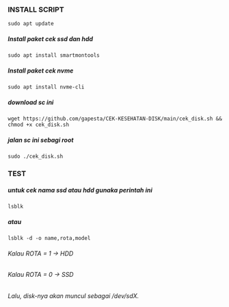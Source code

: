 
### INSTALL SCRIPT

<pre><code>sudo apt update</code></pre>
<h5>Install paket cek ssd dan hdd</h5>
<pre><code>sudo apt install smartmontools</code></pre>
<h5>Install paket cek nvme</h5>
<pre><code>sudo apt install nvme-cli
</code></pre>

<h5>download sc ini</h5>
<pre><code>wget https://github.com/gapesta/CEK-KESEHATAN-DISK/main/cek_disk.sh && chmod +x cek_disk.sh
</code></pre>
<h5>jalan sc ini sebagi root</h5>
<pre><code>sudo ./cek_disk.sh</code></pre>


### TEST

<h5>untuk cek nama ssd atau hdd gunaka perintah ini</h5>
<pre><code>lsblk</code></pre>
<h5>atau</h5>
<pre><code>lsblk -d -o name,rota,model</code></pre>


<h6>Kalau ROTA = 1 → HDD</h6>
<h6>Kalau ROTA = 0 → SSD</h6>
<h6>Lalu, disk-nya akan muncul sebagai /dev/sdX.</h6>